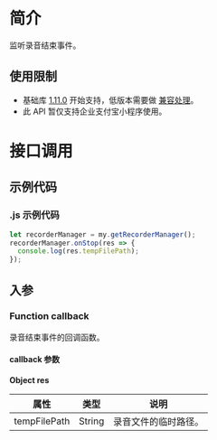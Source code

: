 # 简介

监听录音结束事件。

## 使用限制

- 基础库 [1.11.0](https://opendocs.alipay.com/mini/framework/lib) 开始支持，低版本需要做 [兼容处理](https://docs.alipay.com/mini/framework/compatibility)。
- 此 API 暂仅支持企业支付宝小程序使用。

# 接口调用

## 示例代码

### .js 示例代码

```javascript
let recorderManager = my.getRecorderManager();
recorderManager.onStop(res => {
  console.log(res.tempFilePath);
});
```

## 入参

### Function callback

录音结束事件的回调函数。

#### callback 参数

**Object res**

| **属性**     | **类型** | **说明**             |
| ------------ | -------- | -------------------- |
| tempFilePath | String   | 录音文件的临时路径。 |
